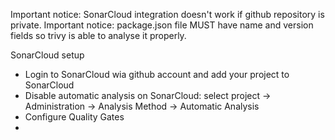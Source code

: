 Important notice: SonarCloud integration doesn't work if github repository is private.
Important notice: package.json file MUST have name and version fields so trivy is able to analyse it properly.

SonarCloud setup
- Login to SonarCloud wia github account and add your project to SonarCloud
- Disable automatic analysis on SonarCloud: select project -> Administration -> Analysis Method -> Automatic Analysis
- Configure Quality Gates
- 
